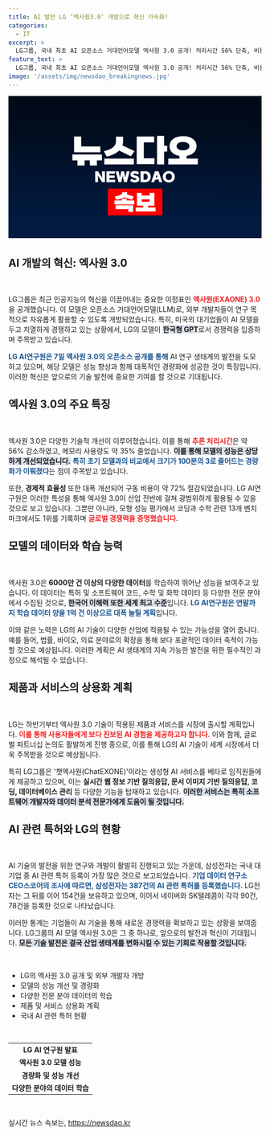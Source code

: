 ```yaml
---
title: AI 발전 LG ‘엑사원3.0’ 개방으로 혁신 가속화!
categories:
  - IT
excerpt: >
  LG그룹, 국내 최초 AI 오픈소스 거대언어모델 엑사원 3.0 공개! 처리시간 56% 단축, 비용 72% 절감으로 글로벌 경쟁력 강화. 하반기 혁신적인 제품 출시 예고!
feature_text: >
  LG그룹, 국내 최초 AI 오픈소스 거대언어모델 엑사원 3.0 공개! 처리시간 56% 단축, 비용 72% 절감으로 글로벌 경쟁력 강화. 하반기 혁신적인 제품 출시 예고!
image: '/assets/img/newsdao_breakingnews.jpg'
---
```


<p><img src="/assets/img/newsdao_breakingnews.jpg" alt="ontimetimes 속보" /></p>

<h2 data-ke-size="size26">AI 개발의 혁신: 엑사원 3.0</h2>

<p data-ke-size="size16">&nbsp;</p>

<p>LG그룹은 최근 인공지능의 혁신을 이끌어내는 중요한 이정표인 <b><span style="color: #ee2323;">엑사원(EXAONE) 3.0</span></b>을 공개했습니다. 이 모델은 오픈소스 거대언어모델(LLM)로, 외부 개발자들이 연구 목적으로 자유롭게 활용할 수 있도록 개방되었습니다. 특히, 미국의 대기업들이 AI 모델을 두고 치열하게 경쟁하고 있는 상황에서, LG의 모델이 <b><span style="background-color: #21538527;">한국형 GPT</span></b>로서 경쟁력을 입증하며 주목받고 있습니다. </p>

<p><b><span style="color: #1a5490;">LG AI연구원은 7일 엑사원 3.0의 오픈소스 공개를 통해</span></b> AI 연구 생태계의 발전을 도모하고 있으며, 해당 모델은 성능 향상과 함께 대폭적인 경량화에 성공한 것이 특징입니다. 이러한 혁신은 앞으로의 기술 발전에 중요한 기여를 할 것으로 기대됩니다. </p>

<h2 data-ke-size="size26">엑사원 3.0의 주요 특징</h2>

<p data-ke-size="size16">&nbsp;</p>

<p>엑사원 3.0은 다양한 기술적 개선이 이루어졌습니다. 이를 통해 <b><span style="color: #ee2323;">추론 처리시간</span></b>은 약 56% 감소하였고, 메모리 사용량도 약 35% 줄었습니다. <b><span style="background-color: #21538527;">이를 통해 모델의 성능은 상당하게 개선되었습니다.</span></b> <b><span style="color: #1a5490;">특히 초기 모델과의 비교에서 크기가 100분의 3로 줄어드는 경량화가 이뤄졌다</span></b>는 점이 주목받고 있습니다. </p>

<p>또한, <b>경제적 효율성</b> 또한 대폭 개선되어 구동 비용이 약 72% 절감되었습니다. LG AI연구원은 이러한 특성을 통해 엑사원 3.0이 산업 전반에 걸쳐 광범위하게 활용될 수 있을 것으로 보고 있습니다. 그뿐만 아니라, 모형 성능 평가에서 코딩과 수학 관련 13개 벤치마크에서도 1위를 기록하며 <b><span style="color: #ee2323;">글로벌 경쟁력을 증명했습니다.</span></b></p>

<h2 data-ke-size="size26">모델의 데이터와 학습 능력</h2>

<p data-ke-size="size16">&nbsp;</p>

<p>엑사원 3.0은 <b>6000만 건 이상의 다양한 데이터</b>를 학습하여 뛰어난 성능을 보여주고 있습니다. 이 데이터는 특허 및 소프트웨어 코드, 수학 및 화학 데이터 등 다양한 전문 분야에서 수집된 것으로, <b><span style="background-color: #21538527;">한국어 이해력 또한 세계 최고 수준</span></b>입니다. <b><span style="color: #1a5490;">LG AI연구원은 연말까지 학습 데이터 양을 1억 건 이상으로 대폭 늘릴 계획</span></b>입니다. </p>

<p>이와 같은 노력은 LG의 AI 기술이 다양한 산업에 적용될 수 있는 가능성을 열어 줍니다. 예를 들어, 법률, 바이오, 의료 분야로의 확장을 통해 보다 포괄적인 데이터 축적이 가능할 것으로 예상됩니다. 이러한 계획은 AI 생태계의 지속 가능한 발전을 위한 필수적인 과정으로 해석될 수 있습니다. </p>

<h2 data-ke-size="size26">제품과 서비스의 상용화 계획</h2>

<p data-ke-size="size16">&nbsp;</p>

<p>LG는 하반기부터 엑사원 3.0 기술이 적용된 제품과 서비스를 시장에 출시할 계획입니다. <b><span style="color: #ee2323;">이를 통해 사용자들에게 보다 진보된 AI 경험을 제공하고자 합니다.</span></b> 이와 함께, 글로벌 파트너십 논의도 활발하게 진행 중으로, 이를 통해 LG의 AI 기술이 세계 시장에서 더욱 주목받을 것으로 예상됩니다. </p>

<p>특히 LG그룹은 '챗엑사원(ChatEXONE)'이라는 생성형 AI 서비스를 베타로 임직원들에게 제공하고 있으며, 이는 <b>실시간 웹 정보 기반 질의응답, 문서 이미지 기반 질의응답, 코딩, 데이터베이스 관리</b> 등 다양한 기능을 탑재하고 있습니다. <b><span style="background-color: #21538527;">이러한 서비스는 특히 소프트웨어 개발자와 데이터 분석 전문가에게 도움이 될 것입니다.</span></b></p>

<h2 data-ke-size="size26">AI 관련 특허와 LG의 현황</h2>

<p data-ke-size="size16">&nbsp;</p>

<p>AI 기술의 발전을 위한 연구와 개발이 활발히 진행되고 있는 가운데, 삼성전자는 국내 대기업 중 AI 관련 특허 등록이 가장 많은 것으로 보고되었습니다. <b><span style="color: #1a5490;">기업 데이터 연구소 CEO스코어의 조사에 따르면, 삼성전자는 387건의 AI 관련 특허를 등록했습니다.</span></b> LG전자는 그 뒤를 이어 154건을 보유하고 있으며, 이어서 네이버와 SK텔레콤이 각각 90건, 78건을 등록한 것으로 나타났습니다. </p>

<p>이러한 통계는 기업들이 AI 기술을 통해 새로운 경쟁력을 확보하고 있는 상황을 보여줍니다. LG그룹의 AI 모델 엑사원 3.0은 그 중 하나로, 앞으로의 발전과 혁신이 기대됩니다. <b><span style="background-color: #21538527;">모든 기술 발전은 결국 산업 생태계를 변화시킬 수 있는 기회로 작용할 것입니다.</span></b></p>

<p data-ke-size="size16">&nbsp;</p>

<ul>
    <li>LG의 엑사원 3.0 공개 및 외부 개발자 개방</li>
    <li>모델의 성능 개선 및 경량화</li>
    <li>다양한 전문 분야 데이터의 학습</li>
    <li>제품 및 서비스 상용화 계획</li>
    <li>국내 AI 관련 특허 현황</li>
</ul>

<p data-ke-size="size16">&nbsp;</p>

<table>
    <tr>
        <td style="text-align: center; height: 17px;"><b>LG AI 연구원 발표</b></td>
    </tr>
    <tr>
        <td style="text-align: center; height: 17px;"><b>엑사원 3.0 모델 성능</b></td>
    </tr>
    <tr>
        <td style="text-align: center; height: 17px;"><b>경량화 및 성능 개선</b></td>
    </tr>
    <tr>
        <td style="text-align: center; height: 17px;"><b>다양한 분야의 데이터 학습</b></td>
    </tr>
</table>

<p data-ke-size="size16">&nbsp;</p>
실시간 뉴스 속보는, <a href="https://newsdao.kr" rel="dofollow">https://newsdao.kr</a>


